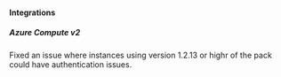 
#### Integrations

##### Azure Compute v2

Fixed an issue where instances using version 1.2.13 or highr of the pack could have authentication issues.
